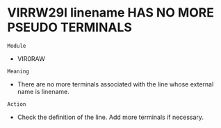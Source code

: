 # VIRRW29I linename HAS NO MORE PSEUDO TERMINALS

`Module`
- VIR0RAW

`Meaning`
- There are no more terminals associated with the line whose external name is linename.

`Action`
- Check the definition of the line. Add more terminals if necessary.
